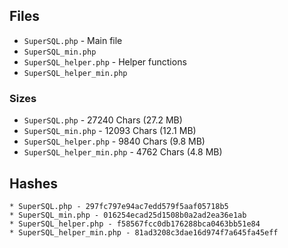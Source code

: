 ## Files

* `SuperSQL.php` - Main file
* `SuperSQL_min.php`
* `SuperSQL_helper.php` - Helper functions
* `SuperSQL_helper_min.php`

### Sizes

* `SuperSQL.php` - 27240 Chars (27.2 MB)
* `SuperSQL_min.php` - 12093 Chars (12.1 MB)
* `SuperSQL_helper.php` - 9840 Chars (9.8 MB)
* `SuperSQL_helper_min.php` - 4762 Chars (4.8 MB)

## Hashes

```
* SuperSQL.php - 297fc797e94ac7edd579f5aaf05718b5
* SuperSQL_min.php - 016254ecad25d1508b0a2ad2ea36e1ab
* SuperSQL_helper.php - f58567fcc0db176288bca0463bb51e84
* SuperSQL_helper_min.php - 81ad3208c3dae16d974f7a645fa45eff
```
